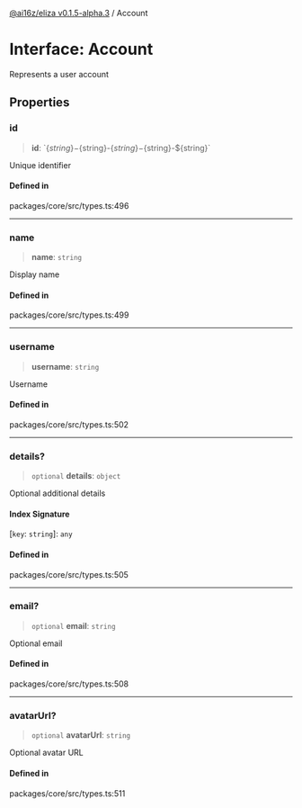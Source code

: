 [@ai16z/eliza v0.1.5-alpha.3](../index.md) / Account

# Interface: Account

Represents a user account

## Properties

### id

> **id**: \`$\{string\}-$\{string\}-$\{string\}-$\{string\}-$\{string\}\`

Unique identifier

#### Defined in

packages/core/src/types.ts:496

***

### name

> **name**: `string`

Display name

#### Defined in

packages/core/src/types.ts:499

***

### username

> **username**: `string`

Username

#### Defined in

packages/core/src/types.ts:502

***

### details?

> `optional` **details**: `object`

Optional additional details

#### Index Signature

 \[`key`: `string`\]: `any`

#### Defined in

packages/core/src/types.ts:505

***

### email?

> `optional` **email**: `string`

Optional email

#### Defined in

packages/core/src/types.ts:508

***

### avatarUrl?

> `optional` **avatarUrl**: `string`

Optional avatar URL

#### Defined in

packages/core/src/types.ts:511
